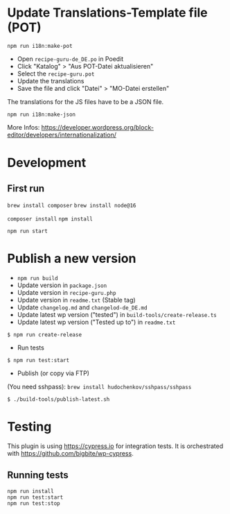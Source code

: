 # Update Translations-Template file (POT)

`npm run i18n:make-pot`

- Open `recipe-guru-de_DE.po` in Poedit
- Click "Katalog" > "Aus POT-Datei aktualisieren"
- Select the `recipe-guru.pot`
- Update the translations
- Save the file and click "Datei" > "MO-Datei erstellen"

The translations for the JS files have to be a JSON file.

`npm run i18n:make-json`

More Infos: https://developer.wordpress.org/block-editor/developers/internationalization/

# Development

## First run

`brew install composer`
`brew install node@16`

`composer install`
`npm install`

`npm run start`

# Publish a new version

- `npm run build`
- Update version in `package.json`
- Update version in `recipe-guru.php`
- Update version in `readme.txt` (Stable tag)
- Update `changelog.md` and `changelod-de_DE.md`
- Update latest wp version ("tested") in `build-tools/create-release.ts`
- Update latest wp version ("Tested up to") in `readme.txt`

`$ npm run create-release`

- Run tests

`$ npm run test:start`

- Publish (or copy via FTP)

(You need sshpass): `brew install hudochenkov/sshpass/sshpass`

`$ ./build-tools/publish-latest.sh`

# Testing

This plugin is using https://cypress.io for integration tests.
It is orchestrated with https://github.com/bigbite/wp-cypress.

## Running tests

```
npm run install
npm run test:start
npm run test:stop
```
